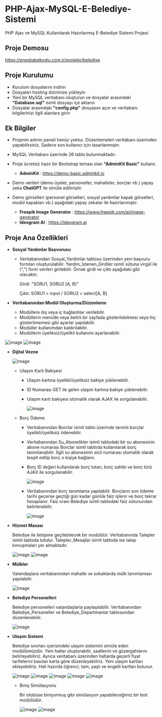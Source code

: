 # PHP-Ajax-MySQL-E-Belediye-Sistemi
PHP Ajax ve MySQL Kullanılarak Hazırlanmış E-Belediye Sistemi Projesi

## Proje Demosu

https://enesbabekoglu.com.tr/projeler/belediye

## Proje Kurulumu
- Kurulum dosyalarını indirin
- Dosyaları hosting dizininize yükleyin
- Yeni bir MySQL veritabanı oluşturun ve dosyalar arasındaki **"Database.sql"** isimli dosyayı içe aktarın
- Dosyalar arasındaki **"config.php"** dosyasını açın ve veritabanı bilgilerinizi ilgili alanlara girin

## Ek Bilgiler
- Projenin admin paneli henüz yoktur. Düzenlemeleri veritabanı üzerinden yapabilirsiniz. Sadece son kullanıcı için tasarlanmıştır.

- MySQL Veritabanı üzerinde 26 tablo bulunmaktadır.
  
- Proje ücretsiz hazır bir Bootstrap teması olan **"AdminKit Basic"** kullanır.
  
  - **AdminKit** : https://demo-basic.adminkit.io
    
- Demo verileri (demo üyeler, personeller, mahalleler, borçlar vb.) yapay zeka **ChatGPT** ile simüle edilmiştir.
  
- Demo görselleri (personel görselleri, sosyal yardımlar kapak görselleri, modül kapakları vb.) aşağıdaki yapay zekalar ile hazırlanmıştır.
  
  - **Freepik Image Generator** : https://www.freepik.com/ai/image-generator
  - **Ideogram AI** : https://ideogram.ai

## Proje Ana Özellikleri
- **Sosyal Yardımlar Başvurusu**
  - Veritabanından Sosyal_Yardimlar tablosu üzerinden yeni başvuru formları oluşturulabilir. Yardim_Istenen_Girdiler isimli sütuna virgül ile (",") form verileri girilebilir. Örnek girdi ve çıktı aşağıdaki gibi olacaktır.

    Girdi: "SORU1, SORU2 [A, B]"
    
    Çıktı: SORU1 = input / SORU2 = select[A, B]
    
- **Veritabanından Modül Oluşturma/Düzenleme**
  
  - Modüllere dış veya iç bağlantılar verilebilir.
  - Modüllerin menüde veya belirli bir sayfada gösterilebilmesi veya hiç gösterilmemesi gibi ayarlar yapılabilir.
  - Modüller kullanımdan kaldırılabilir.
  - Modüllerin üyeliksiz/üyelikli kullanımı ayarlanabilir.
    
![image](https://github.com/enesbabekoglu/PHP-Ajax-MySQL-E-Belediye-Sistemi/assets/92182480/4be1ecc9-b689-4e0f-8650-00f9479f8585)
![image](https://github.com/enesbabekoglu/PHP-Ajax-MySQL-E-Belediye-Sistemi/assets/92182480/e2947d8d-8081-42cd-8bf0-7fe92378a09c)

- **Dijital Vezne**

    ![image](https://github.com/enesbabekoglu/PHP-Ajax-MySQL-E-Belediye-Sistemi/assets/92182480/5082e0c3-593f-4e8d-99e4-ec3edae582b5)
  
  - Ulaşım Kartı Bakiyesi
    
    - Ulaşım kartına üyelikli/üyeliksiz bakiye yüklenebilir.
    - ID Numarası GET ile gelen ulaşım kartına bakiye yüklenebilir.
    - Ulaşım kartı bakiyesi otomatik olarak AJAX ile sorgulanabilir.
      
      ![image](https://github.com/enesbabekoglu/PHP-Ajax-MySQL-E-Belediye-Sistemi/assets/92182480/d4b9f4ed-5a0e-45e5-9401-2d3f6148fe08)

   
  - Borç Ödeme
    
    - Veritabanından Borclar isimli tablo üzerinde tanımlı borçlar üyelikli/üyeliksiz ödenebilir.
    - Veritabanından Su_Abonelikler isimli tablodaki bir su abonesinin abone numarası Borclar isimli tabloda kullanılarak borç tanımlanabilir. İlgili su abonesinin sicil numarası otomatik olarak tespit edilip borç o kişiye bağlanır.
    - Borç ID değeri kullanılarak borç tutarı, borç sahibi ve borç türü AJAX ile sorgulanabilir.
   
      ![image](https://github.com/enesbabekoglu/PHP-Ajax-MySQL-E-Belediye-Sistemi/assets/92182480/1e42c1d9-0584-4ce6-8070-7c7c786407b1)

    - Veritabanından borç tanımlama yapılabilir. Borçların son ödeme tarihi geçerse geçtiği gün kadar günlük faiz işlenir ve borç tekrar hesaplanır. Faiz oranı Belediye isimli tablodaki faiz sütunundan belirlenebilir.
      
      ![image](https://github.com/enesbabekoglu/PHP-Ajax-MySQL-E-Belediye-Sistemi/assets/92182480/761c5ed5-fa15-41e2-9835-2aac24c0e701)

- **Hizmet Masası**

  Belediye ile iletişime geçilebilecek bir modüldür. Veritabanında Talepler isimli tabloda tutulur. Talepler_Mesajlar isimli tabloda ise talep konuşmaları yer almaktadır.

  ![image](https://github.com/enesbabekoglu/PHP-Ajax-MySQL-E-Belediye-Sistemi/assets/92182480/e39d3ce3-6186-47bd-9421-4939c715d68e)
  ![image](https://github.com/enesbabekoglu/PHP-Ajax-MySQL-E-Belediye-Sistemi/assets/92182480/cdbd451b-c11a-4ad3-95bc-513f31c55310)

- **Mülkler**

  Vatandaşlara veritabanından mahalle ve sokaklarda mülk tanımlaması yapılabilir.

  ![image](https://github.com/enesbabekoglu/PHP-Ajax-MySQL-E-Belediye-Sistemi/assets/92182480/d7c45264-6402-4e92-8082-0e3d259130bd)

- **Belediye Personelleri**

  Belediye personelleri vatandaşlarla paylaşılabilir. Veritabanından Belediye_Personeller ve Belediye_Departmanlar tablosundan düzenlenebilir.

  ![image](https://github.com/enesbabekoglu/PHP-Ajax-MySQL-E-Belediye-Sistemi/assets/92182480/6131fac6-622d-414d-81f5-cac58b83f53f)

- **Ulaşım Sistemi**

  Belediye sınırları içerisindeki ulaşım sistemini simüle eden modülümüzdür. Yeni hatlar oluşturabilir, saatlerini ve güzergahlarını belirleyebiliriz. Ayrıca veritabanı üzerinden hatlarda geçerli fiyat tarifelerini basılan karta göre düzenleyebiliriz. Yeni ulaşım kartları ekleyebiliriz. Hali hazırda öğrenci, tam, yaşlı ve engelli kartları bulunur.

  ![image](https://github.com/enesbabekoglu/PHP-Ajax-MySQL-E-Belediye-Sistemi/assets/92182480/9a87ec1b-36ab-4c75-8d16-7c69ffe252d0)
  ![image](https://github.com/enesbabekoglu/PHP-Ajax-MySQL-E-Belediye-Sistemi/assets/92182480/829ed9ef-ef56-4b8a-a86b-130ef6bf622c)
  ![image](https://github.com/enesbabekoglu/PHP-Ajax-MySQL-E-Belediye-Sistemi/assets/92182480/d8d5530a-2ad6-4921-a2c1-933a4444d3f6)
  ![image](https://github.com/enesbabekoglu/PHP-Ajax-MySQL-E-Belediye-Sistemi/assets/92182480/456099b8-29ca-4101-962c-0e4463970140)
  ![image](https://github.com/enesbabekoglu/PHP-Ajax-MySQL-E-Belediye-Sistemi/assets/92182480/53ba34f1-3cbb-4fe4-ad69-19751b63098a)

  - Biniş Simülasyonu

    Bir otobüse biniyormuş gibi simülasyon yapabileceğimiz bir test modülüdür.

    ![image](https://github.com/enesbabekoglu/PHP-Ajax-MySQL-E-Belediye-Sistemi/assets/92182480/f961b2d6-51c5-4963-af2e-df571509e2c6)
    ![image](https://github.com/enesbabekoglu/PHP-Ajax-MySQL-E-Belediye-Sistemi/assets/92182480/8ad48ab0-2964-476f-a72b-76924eaafc4f)

    


